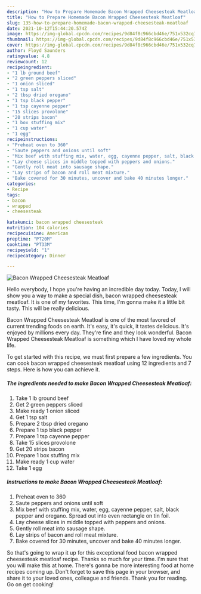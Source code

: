 ```yaml
---
description: "How to Prepare Homemade Bacon Wrapped Cheesesteak Meatloaf"
title: "How to Prepare Homemade Bacon Wrapped Cheesesteak Meatloaf"
slug: 135-how-to-prepare-homemade-bacon-wrapped-cheesesteak-meatloaf
date: 2021-10-12T15:44:20.574Z
image: https://img-global.cpcdn.com/recipes/9d84f8c966cbd46e/751x532cq70/bacon-wrapped-cheesesteak-meatloaf-recipe-main-photo.jpg
thumbnail: https://img-global.cpcdn.com/recipes/9d84f8c966cbd46e/751x532cq70/bacon-wrapped-cheesesteak-meatloaf-recipe-main-photo.jpg
cover: https://img-global.cpcdn.com/recipes/9d84f8c966cbd46e/751x532cq70/bacon-wrapped-cheesesteak-meatloaf-recipe-main-photo.jpg
author: Floyd Saunders
ratingvalue: 4.8
reviewcount: 12
recipeingredient:
- "1 lb ground beef"
- "2 green peppers sliced"
- "1 onion sliced"
- "1 tsp salt"
- "2 tbsp dried oregano"
- "1 tsp black pepper"
- "1 tsp cayenne pepper"
- "15 slices provolone"
- "20 strips bacon"
- "1 box stuffing mix"
- "1 cup water"
- "1 egg"
recipeinstructions:
- "Preheat oven to 360"
- "Saute peppers and onions until soft"
- "Mix beef with stuffing mix, water, egg, cayenne pepper, salt, black pepper and oregano. Spread out into even rectangle on tin foil."
- "Lay cheese slices in middle topped with peppers and onions."
- "Gently roll meat into sausage shape."
- "Lay strips of bacon and roll meat mixture."
- "Bake covered for 30 minutes, uncover and bake 40 minutes longer."
categories:
- Recipe
tags:
- bacon
- wrapped
- cheesesteak

katakunci: bacon wrapped cheesesteak 
nutrition: 104 calories
recipecuisine: American
preptime: "PT20M"
cooktime: "PT33M"
recipeyield: "1"
recipecategory: Dinner

---
```



![Bacon Wrapped Cheesesteak Meatloaf](https://img-global.cpcdn.com/recipes/9d84f8c966cbd46e/751x532cq70/bacon-wrapped-cheesesteak-meatloaf-recipe-main-photo.jpg)

Hello everybody, I hope you're having an incredible day today. Today, I will show you a way to make a special dish, bacon wrapped cheesesteak meatloaf. It is one of my favorites. This time, I'm gonna make it a little bit tasty. This will be really delicious.



Bacon Wrapped Cheesesteak Meatloaf is one of the most favored of current trending foods on earth. It's easy, it's quick, it tastes delicious. It's enjoyed by millions every day. They're fine and they look wonderful. Bacon Wrapped Cheesesteak Meatloaf is something which I have loved my whole life.


To get started with this recipe, we must first prepare a few ingredients. You can cook bacon wrapped cheesesteak meatloaf using 12 ingredients and 7 steps. Here is how you can achieve it.

<!--inarticleads1-->

##### The ingredients needed to make Bacon Wrapped Cheesesteak Meatloaf:

1. Take 1 lb ground beef
1. Get 2 green peppers sliced
1. Make ready 1 onion sliced
1. Get 1 tsp salt
1. Prepare 2 tbsp dried oregano
1. Prepare 1 tsp black pepper
1. Prepare 1 tsp cayenne pepper
1. Take 15 slices provolone
1. Get 20 strips bacon
1. Prepare 1 box stuffing mix
1. Make ready 1 cup water
1. Take 1 egg




<!--inarticleads2-->

##### Instructions to make Bacon Wrapped Cheesesteak Meatloaf:

1. Preheat oven to 360
1. Saute peppers and onions until soft
1. Mix beef with stuffing mix, water, egg, cayenne pepper, salt, black pepper and oregano. Spread out into even rectangle on tin foil.
1. Lay cheese slices in middle topped with peppers and onions.
1. Gently roll meat into sausage shape.
1. Lay strips of bacon and roll meat mixture.
1. Bake covered for 30 minutes, uncover and bake 40 minutes longer.




So that's going to wrap it up for this exceptional food bacon wrapped cheesesteak meatloaf recipe. Thanks so much for your time. I'm sure that you will make this at home. There's gonna be more interesting food at home recipes coming up. Don't forget to save this page in your browser, and share it to your loved ones, colleague and friends. Thank you for reading. Go on get cooking!
